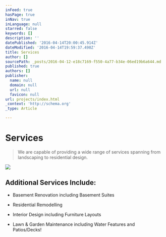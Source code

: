 ```yaml
---
inFeed: true
hasPage: true
inNav: true
inLanguage: null
starred: false
keywords: []
description: ''
datePublished: '2016-04-14T20:00:45.914Z'
dateModified: '2016-04-14T19:59:37.498Z'
title: Services
author: []
sourcePath: _posts/2016-04-12-e18c7169-f550-4a77-b34e-06ed19b6a644.md
published: true
authors: []
publisher:
  name: null
  domain: null
  url: null
  favicon: null
url: projects/index.html
_context: 'http://schema.org'
_type: Article

---
```

# Services

> We are capable of providing a wide range of services spanning from landscaping to residential design.

![](https://the-grid-user-content.s3-us-west-2.amazonaws.com/6a1e21f3-4290-4e6c-b333-6cf44a0a1df9.png)

## Additional Services Include:

- Basement Renovation including Basement Suites

- Residential Remodelling

- Interior Design including Furniture Layouts

- Lawn & Garden Maintenance including Water Features and Patios/Decks!